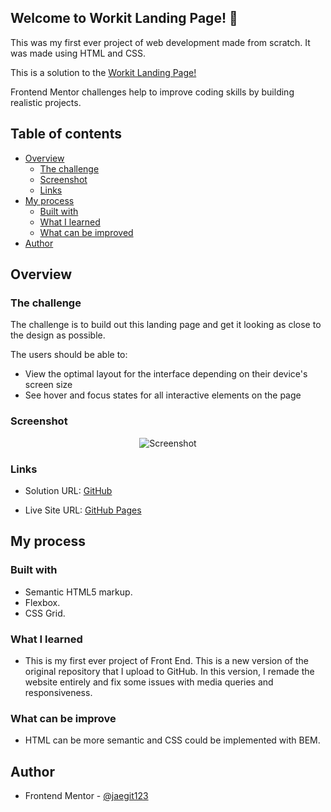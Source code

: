 

## Welcome to Workit Landing Page! 👋

This was my first ever project of web development made from scratch. It was made using HTML and CSS.


This is a solution to the [Workit Landing Page!](https://www.frontendmentor.io/challenges/workit-landing-page-2fYnyle5lu)

Frontend Mentor challenges help to improve coding skills by building realistic projects. 

## Table of contents

- [Overview](#overview)
  - [The challenge](#the-challenge)
  - [Screenshot](#screenshot)
  - [Links](#links)
- [My process](#my-process)
  - [Built with](#built-with)
  - [What I learned](#what-i-learned)
  - [What can be improved](#What-can-be-improve)
- [Author](#author)

## Overview

### The challenge

The challenge is to build out this landing page and get it looking as close to the design as possible.

The users should be able to:

- View the optimal layout for the interface depending on their device's screen size
- See hover and focus states for all interactive elements on the page

### Screenshot

<p align="center">
  <img src="https://media.giphy.com/media/v1.Y2lkPTc5MGI3NjExcW8zZ3ltZ2locTQ1N3A4cTBoODVpd25xdm0wMWk1ang1c3h2bTZ0ciZlcD12MV9pbnRlcm5hbF9naWZfYnlfaWQmY3Q9Zw/HLY7Hgzc5hGgVhmglY/giphy.gif" alt="Screenshot"/>
</p>


### Links

- Solution URL: [GitHub](https://github.com/jaedevgithub/workitLandingPage)

- Live Site URL: [GitHub Pages](https://jaedevgithub.github.io/workitLandingPage/)

## My process

### Built with

- Semantic HTML5 markup.
- Flexbox.
- CSS Grid.

### What I learned

- This is my first ever project of Front End. This is a new version of the original repository that I upload to GitHub. In this version, I remade the website entirely and fix some issues with media queries and responsiveness.


### What can be improve

- HTML can be more semantic and CSS could be implemented with BEM.

## Author

- Frontend Mentor - [@jaegit123](https://www.frontendmentor.io/profile/jaegit123)
